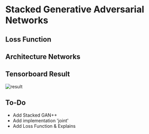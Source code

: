 # Stacked Generative Adversarial Networks

## Loss Function


## Architecture Networks


## Tensorboard Result

![result](https://github.com/kozistr/Awesome-GANs/blob/master/SGAN/sgan_tb.png)

## To-Do
* Add Stacked GAN++
* Add implementation 'joint'
* Add Loss Function & Explains